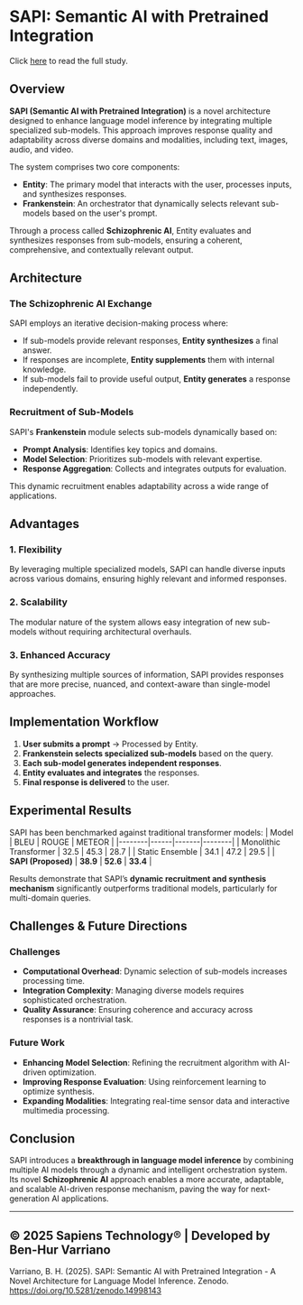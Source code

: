 # SAPI: Semantic AI with Pretrained Integration

Click [here](https://zenodo.org/records/14998143) to read the full study.

## Overview
**SAPI (Semantic AI with Pretrained Integration)** is a novel architecture designed to enhance language model inference by integrating multiple specialized sub-models. This approach improves response quality and adaptability across diverse domains and modalities, including text, images, audio, and video.

The system comprises two core components:

- **Entity**: The primary model that interacts with the user, processes inputs, and synthesizes responses.
- **Frankenstein**: An orchestrator that dynamically selects relevant sub-models based on the user's prompt.

Through a process called **Schizophrenic AI**, Entity evaluates and synthesizes responses from sub-models, ensuring a coherent, comprehensive, and contextually relevant output.

## Architecture
### **The Schizophrenic AI Exchange**
SAPI employs an iterative decision-making process where:
- If sub-models provide relevant responses, **Entity synthesizes** a final answer.
- If responses are incomplete, **Entity supplements** them with internal knowledge.
- If sub-models fail to provide useful output, **Entity generates** a response independently.

### **Recruitment of Sub-Models**
SAPI's **Frankenstein** module selects sub-models dynamically based on:
- **Prompt Analysis**: Identifies key topics and domains.
- **Model Selection**: Prioritizes sub-models with relevant expertise.
- **Response Aggregation**: Collects and integrates outputs for evaluation.

This dynamic recruitment enables adaptability across a wide range of applications.

## Advantages
### **1. Flexibility**
By leveraging multiple specialized models, SAPI can handle diverse inputs across various domains, ensuring highly relevant and informed responses.

### **2. Scalability**
The modular nature of the system allows easy integration of new sub-models without requiring architectural overhauls.

### **3. Enhanced Accuracy**
By synthesizing multiple sources of information, SAPI provides responses that are more precise, nuanced, and context-aware than single-model approaches.

## Implementation Workflow
1. **User submits a prompt** → Processed by Entity.
2. **Frankenstein selects specialized sub-models** based on the query.
3. **Each sub-model generates independent responses**.
4. **Entity evaluates and integrates** the responses.
5. **Final response is delivered** to the user.

## Experimental Results
SAPI has been benchmarked against traditional transformer models:
| Model | BLEU | ROUGE | METEOR |
|--------|------|-------|--------|
| Monolithic Transformer | 32.5 | 45.3 | 28.7 |
| Static Ensemble | 34.1 | 47.2 | 29.5 |
| **SAPI (Proposed)** | **38.9** | **52.6** | **33.4** |

Results demonstrate that SAPI’s **dynamic recruitment and synthesis mechanism** significantly outperforms traditional models, particularly for multi-domain queries.

## Challenges & Future Directions
### **Challenges**
- **Computational Overhead**: Dynamic selection of sub-models increases processing time.
- **Integration Complexity**: Managing diverse models requires sophisticated orchestration.
- **Quality Assurance**: Ensuring coherence and accuracy across responses is a nontrivial task.

### **Future Work**
- **Enhancing Model Selection**: Refining the recruitment algorithm with AI-driven optimization.
- **Improving Response Evaluation**: Using reinforcement learning to optimize synthesis.
- **Expanding Modalities**: Integrating real-time sensor data and interactive multimedia processing.

## Conclusion
SAPI introduces a **breakthrough in language model inference** by combining multiple AI models through a dynamic and intelligent orchestration system. Its novel **Schizophrenic AI** approach enables a more accurate, adaptable, and scalable AI-driven response mechanism, paving the way for next-generation AI applications.

---
© 2025 Sapiens Technology® | Developed by Ben-Hur Varriano
---
Varriano, B. H. (2025). SAPI: Semantic AI with Pretrained Integration - A Novel Architecture for Language Model Inference. Zenodo. https://doi.org/10.5281/zenodo.14998143
